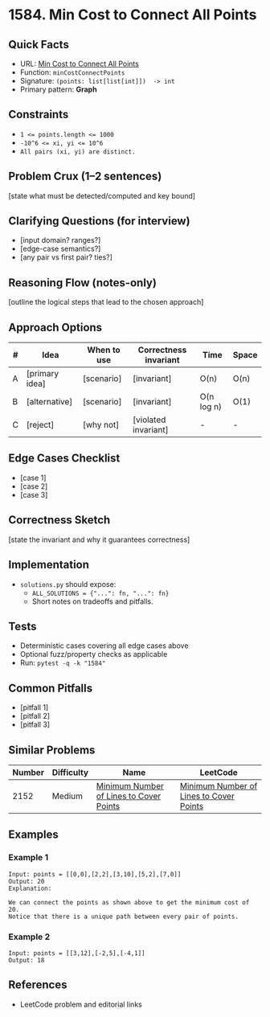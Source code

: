 # 1584. Min Cost to Connect All Points

## Quick Facts

- URL: [Min Cost to Connect All Points](https://leetcode.com/problems/min-cost-to-connect-all-points/)
- Function: `minCostConnectPoints`
- Signature: `(points: list[list[int]])  -> int`
- Primary pattern: **Graph**

## Constraints

- `1 <= points.length <= 1000`
- `-10^6 <= xi, yi <= 10^6`
- `All pairs (xi, yi) are distinct.`

## Problem Crux (1–2 sentences)

[state what must be detected/computed and key bound]

## Clarifying Questions (for interview)

- [input domain? ranges?]
- [edge-case semantics?]
- [any pair vs first pair? ties?]

## Reasoning Flow (notes-only)

[outline the logical steps that lead to the chosen approach]

## Approach Options

| # | Idea | When to use | Correctness invariant | Time | Space |
|---|------|-------------|-----------------------|------|-------|
| A | [primary idea] | [scenario] | [invariant] | O(n) | O(n) |
| B | [alternative] | [scenario] | [invariant] | O(n log n) | O(1) |
| C | [reject] | [why not] | [violated invariant] | - | - |

## Edge Cases Checklist

- [case 1]
- [case 2]
- [case 3]

## Correctness Sketch

[state the invariant and why it guarantees correctness]

## Implementation

- `solutions.py` should expose:
  - `ALL_SOLUTIONS = {"...": fn, "...": fn}`
  - Short notes on tradeoffs and pitfalls.

## Tests

- Deterministic cases covering all edge cases above
- Optional fuzz/property checks as applicable
- Run: `pytest -q -k "1584"`

## Common Pitfalls

- [pitfall 1]
- [pitfall 2]
- [pitfall 3]

## Similar Problems

| Number | Difficulty | Name | LeetCode |
|---|---|---|---|
| 2152 | Medium | [Minimum Number of Lines to Cover Points](../2152-minimum-number-of-lines-to-cover-points/readme.md) | [Minimum Number of Lines to Cover Points](https://leetcode.com/problems/minimum-number-of-lines-to-cover-points/) |

## Examples

### Example 1

```text
Input: points = [[0,0],[2,2],[3,10],[5,2],[7,0]]
Output: 20
Explanation: 

We can connect the points as shown above to get the minimum cost of 20.
Notice that there is a unique path between every pair of points.
```

### Example 2

```text
Input: points = [[3,12],[-2,5],[-4,1]]
Output: 18
```

## References

- LeetCode problem and editorial links
